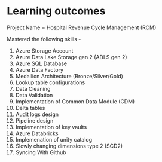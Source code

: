 # Learning outcomes


Project Name = Hospital Revenue Cycle Management (RCM)

Mastered the following skills - 
1)  Azure Storage Account 
2)  Azure Data Lake Storage gen 2 (ADLS gen 2)
3)  Azure SQL Database
4)  Azure Data Factory
6)  Medallion Architecture (Bronze/Silver/Gold)
7)  Lookup table configurations
8)  Data Cleaning
9)  Data Validation
10) Implementation of Common Data Module (CDM)
11) Delta tables
12) Audit logs design
13) Pipeline design
14) Implementation of key vaults 
15) Azure Databricks
16) Implemenation of unity catalog
17) Slowly changing dimensions type 2 (SCD2)
18) Syncing With Github
